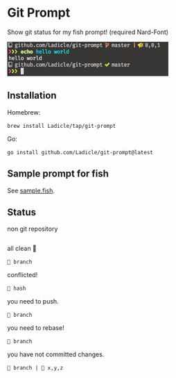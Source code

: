 # Git Prompt

Show git status for my fish prompt!
(required Nard-Font)

![screenshot](screenshot.png)

## Installation

Homebrew:

```console
brew install Ladicle/tap/git-prompt
```

Go:

```console
go install github.com/Ladicle/git-prompt@latest
```

## Sample prompt for fish

See [sample.fish](sample.fish).

## Status

non git repository

```

```

all clean 

```
 branch
```

conflicted!

```
 hash
```

you need to push.

```
 branch
```

you need to rebase!

```
 branch
```

you have not committed changes.

```
 branch |  x,y,z
```
